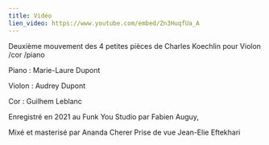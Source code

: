 ```yaml
---
title: Vidéo
lien_video: https://www.youtube.com/embed/Zn3HuqfUa_A
---
```



Deuxième mouvement des 4 petites pièces de Charles Koechlin pour Violon /cor /piano 

Piano : Marie-Laure Dupont 

Violon : Audrey Dupont 

Cor : Guilhem Leblanc 

Enregistré en 2021 au Funk You Studio par Fabien Auguy, 

Mixé et masterisé par Ananda Cherer Prise de vue Jean-Elie Eftekhari